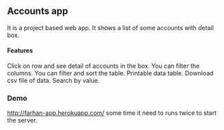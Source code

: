 ## Accounts app
It is a project based web app. It shows a list of some accounts with detail box.
 #### Features
 Click on row and see detail of accounts in the box.
 You can filter the columns.
 You can filter and sort the table. 
 Printable data table.
 Download csv file of data.
 Search by value.

 ### Demo
 http://farhan-app.herokuapp.com/  some time it need to runs twice to start the server.
 